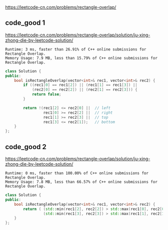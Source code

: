 
https://leetcode-cn.com/problems/rectangle-overlap/

## code_good  1 

https://leetcode-cn.com/problems/rectangle-overlap/solution/ju-xing-zhong-die-by-leetcode-solution/


```
Runtime: 3 ms, faster than 26.91% of C++ online submissions for Rectangle Overlap.
Memory Usage: 7.9 MB, less than 15.79% of C++ online submissions for Rectangle Overlap.
```

```cpp
class Solution {
public:
    bool isRectangleOverlap(vector<int>& rec1, vector<int>& rec2) {
        if ((rec1[0] == rec1[2]) || (rec1[1] == rec1[3]) ||
            (rec2[0] == rec2[2]) || (rec2[1] == rec2[3])) {
            return false;
        }

        return !(rec1[2] <= rec2[0] ||  // left
                 rec1[0] >= rec2[2] ||  // right
                 rec1[1] >= rec2[3] ||  // top
                 rec1[3] <= rec2[1]);   // bottom
    }
};
```


## code_good  2 

https://leetcode-cn.com/problems/rectangle-overlap/solution/ju-xing-zhong-die-by-leetcode-solution/


```
Runtime: 0 ms, faster than 100.00% of C++ online submissions for Rectangle Overlap.
Memory Usage: 7.8 MB, less than 66.57% of C++ online submissions for Rectangle Overlap.
```

```cpp
class Solution {
public:
    bool isRectangleOverlap(vector<int>& rec1, vector<int>& rec2) {
        return ( (std::min(rec1[2], rec2[2]) > std::max(rec1[0], rec2[0]) ) && 
                 (std::min(rec1[3], rec2[3]) > std::max(rec1[1], rec2[1]) ) );
    }
};
```

